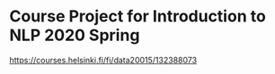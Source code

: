 # Course Project for Introduction to NLP 2020 Spring

https://courses.helsinki.fi/fi/data20015/132388073